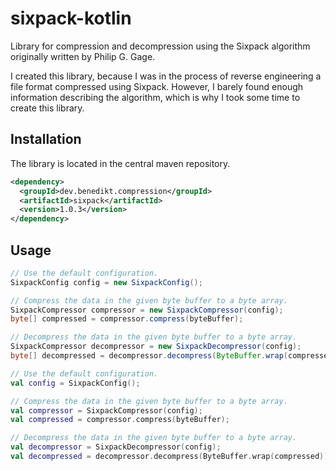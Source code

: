 # sixpack-kotlin

Library for compression and decompression using the Sixpack algorithm originally written by Philip G. Gage.

I created this library, because I was in the process of reverse engineering a file format compressed using Sixpack. However, I barely found enough information describing the algorithm, which is why I took some time to create this library.

## Installation

The library is located in the central maven repository.

```xml
<dependency>
  <groupId>dev.benedikt.compression</groupId>
  <artifactId>sixpack</artifactId>
  <version>1.0.3</version>
</dependency>
```

## Usage

```java
// Use the default configuration.
SixpackConfig config = new SixpackConfig();

// Compress the data in the given byte buffer to a byte array.
SixpackCompressor compressor = new SixpackCompressor(config);
byte[] compressed = compressor.compress(byteBuffer);

// Decompress the data in the given byte buffer to a byte array.
SixpackCompressor decompressor = new SixpackDecompressor(config);
byte[] decompressed = decompressor.decompress(ByteBuffer.wrap(compressed));
```

```kotlin
// Use the default configuration.
val config = SixpackConfig();

// Compress the data in the given byte buffer to a byte array.
val compressor = SixpackCompressor(config);
val compressed = compressor.compress(byteBuffer);

// Decompress the data in the given byte buffer to a byte array.
val decompressor = SixpackDecompressor(config);
val decompressed = decompressor.decompress(ByteBuffer.wrap(compressed));
```
